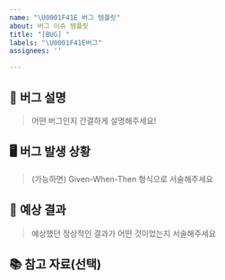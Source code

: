 ```yaml
---
name: "\U0001F41E 버그 템플릿"
about: 버그 이슈 템플릿
title: "[BUG] "
labels: "\U0001F41E버그"
assignees: ''

---
```


## 💬 버그 설명

> 어떤 버그인지 간결하게 설명해주세요!

## 🖥 버그 발생 상황

> (가능하면) Given-When-Then 형식으로 서술해주세요

## 🤔 예상 결과

> 예상했던 정상적인 결과가 어떤 것이었는지 서술해주세요

## 📚 참고 자료(선택)
